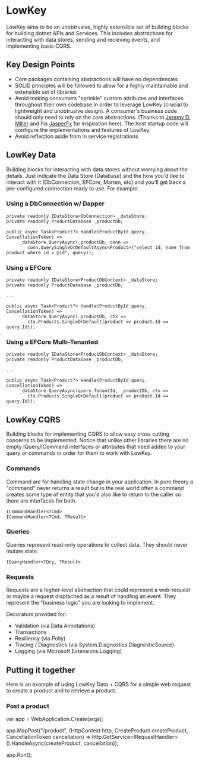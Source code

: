 # LowKey
LowKey aims to be an unobtrusive, highly extensible set of building blocks for building dotnet APIs and Services. This includes abstractions for interacting with data stores, sending and recieving events, and implementing basic CQRS.

## Key Design Points
* Core packages containing abstractions will have no dependencies
* SOLID principles will be followed to allow for a highly maintainable and extensible set of libraries
* Avoid making consumers "sprinkle" custom attributes and interfaces throughout their own codebase in order to leverage LowKey (crucial to lightweight and unobtrusive design). A consumer's business code should only need to rely on the core abstractions. (Thanks to [Jeremy D. Miller](https://jeremydmiller.com/) and his [JasperFx](https://jasperfx.github.io) for inspiration here). The host startup code will configure the implementations and features of LowKey.
* Avoid reflection aside from in service registrations

## LowKey Data
Building blocks for interacting with data stores without worrying about the details. Just indicate the Data Store (Database) and the how you'd like to interact with it (DbConnection, EFCore, Marten, etc) and you'll get back a pre-configured connection ready to use. For example:

### Using a DbConnection w/ Dapper

```
private readonly IDataStore<DbConnection> _dataStore;
private readonly ProductDatabase _productDb;

public async Task<Product?> Handle(ProductById query, CancellationToken) =>
     _dataStore.QueryAsync(_productDb, conn =>        
        conn.QuerySingleOrDefaultAsync<Product>("select id, name from product where id = @id", query));
```

### Using a EFCore

```
private readonly IDataStore<ProductDbContext> _dataStore;
private readonly ProductDatabase _productDb;

...

public async Task<Product?> Handle(ProductById query, CancellationToken) =>
     _dataStore.QueryAsync(_productDb, ctx =>        
        ctx.Products.SingleOrDefault(product => product.Id == query.Id));
```

### Using a EFCore Multi-Tenanted

```
private readonly IDataStore<ProductDbContext> _dataStore;
private readonly ProductDatabase _productDb; 

...

public async Task<Product?> Handle(ProductById query, CancellationToken) =>
     _dataStore.QueryAsync(query.TenantId, _productDb, ctx =>        
        ctx.Products.SingleOrDefault(product => product.Id == query.Id));
```

## LowKey CQRS
Building blocks for implementing CQRS to allow easy cross cutting concerns to be implemented. Notice that unlike other libraries there are no empty IQuery/ICommand interfaces or attributes that need added to your query or commands in order for them to work with LowKey.

### Commands
Command are for handling state change in your application. In pure theory a "command" never returns a result but in the real world often a command creates some type of entity that you'd also like to return to the caller so there are interfaces for both.

```
ICommandHandler<TCmd>
ICommandHandler<TCmd, TResult>
```

### Queries
Queries represent read-only operations to collect data. They should never mutate state.

```
IQueryHandler<TQry, TResult>
```

### Requests
Requests are a higher-level abstraction that could represent a web-request or maybe a request disptached as a result of handling an event. They represent the "business logic" you are looking to implement. 

Decorators provided for: 

* Validation (via Data Annotations) 
* Transactions 
* Resiliency (via Polly)
* Tracing / Diagnostics (via System.Diagnostics.DiagnosticSource)
* Logging (via Microsoft.Extensions.Logging)

## Putting it together
Here is an example of using LowKey Data + CQRS for a simple web request to create a product and to retrieve a product.

### Post a product
var app = WebApplication.Create(args);
 
app.MapPost("/product", (HttpContext http, CreateProduct createProduct, CancellationToken cancellation) => 
    http.GetService<IRequestHandler<CreateProduct>>().HandleAsync(createProduct, cancellation));
 
app.Run();
